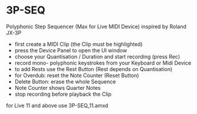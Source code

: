 # 3P-SEQ
Polyphonic Step Sequencer (Max for Live MIDI Device) inspired by Roland JX-3P 

- first create a MIDI Clip (the Clip must be highlighted)
- press the Device Panel to open the UI window
- choose your Quantisation / Duration and start recording (press Rec)
- record mono- polyphonic keystrokes from your Keyboard or Midi Device 
- to add Rests use the Rest Button (Rest depends on Quantisation)
- for Overdub: reset the Note Counter (Reset Button)
- Delete Button: erase the whole Sequence
- Note Counter shows Quarter Notes
- stop recording before playback the Clip

for Live 11 and above use 3P-SEQ_11.amxd 
